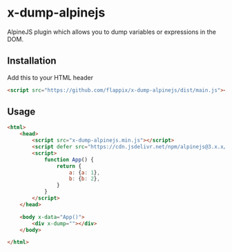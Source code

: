 # x-dump-alpinejs
AlpineJS plugin which allows you to dump variables or expressions in the DOM.

## Installation

Add this to your HTML header
```html
<script src="https://github.com/flappix/x-dump-alpinejs/dist/main.js"></script>
```

## Usage

```html
<html>
	<head>
		<script src="x-dump-alpinejs.min.js"></script>
		<script defer src="https://cdn.jsdelivr.net/npm/alpinejs@3.x.x/dist/cdn.min.js"></script>
		<script>
			function App() {
				return {
					a: {a: 1},
					b: {b: 2},
				}
			}
		</script>
	</head>

	<body x-data="App()">
		<div x-dump=""></div>
	</body>

</html>
```

